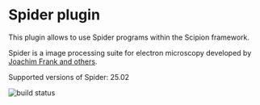# Spider plugin

 This plugin allows to use Spider programs within the Scipion framework.

 Spider is a image processing suite for electron microscopy developed by [Joachim Frank and others](https://spider.wadsworth.org/spider_doc/spider/docs/spider.html).

 Supported versions of Spider: 25.02

![build status](http://arquimedes.cnb.csic.es:9980/badges/spider_devel.svg "Build status")
